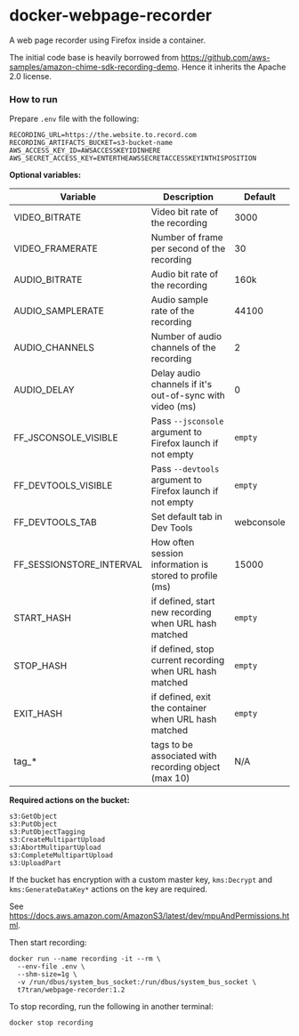 # docker-webpage-recorder

A web page recorder using Firefox inside a container.

The initial code base is heavily borrowed from https://github.com/aws-samples/amazon-chime-sdk-recording-demo. Hence it inherits the Apache 2.0 license.

### How to run

Prepare `.env` file with the following:

	RECORDING_URL=https://the.website.to.record.com
	RECORDING_ARTIFACTS_BUCKET=s3-bucket-name
	AWS_ACCESS_KEY_ID=AWSACCESSKEYIDINHERE
	AWS_SECRET_ACCESS_KEY=ENTERTHEAWSSECRETACCESSKEYINTHISPOSITION

**Optional variables:**

| Variable                 | Description                                              | Default    |
| ------------------------ | -------------------------------------------------------- | ---------- |
| VIDEO_BITRATE            | Video bit rate of the recording                          | 3000       |
| VIDEO_FRAMERATE          | Number of frame per second of the recording              | 30         |
| AUDIO_BITRATE            | Audio bit rate of the recording                          | 160k       |
| AUDIO_SAMPLERATE         | Audio sample rate of the recording                       | 44100      |
| AUDIO_CHANNELS           | Number of audio channels of the recording                | 2          |
| AUDIO_DELAY              | Delay audio channels if it's out-of-sync with video (ms) | 0          |
| FF_JSCONSOLE_VISIBLE     | Pass `--jsconsole` argument to Firefox launch if not empty | `empty`     |
| FF_DEVTOOLS_VISIBLE      | Pass `--devtools` argument to Firefox launch if not empty  | `empty`     |
| FF_DEVTOOLS_TAB          | Set default tab in Dev Tools                             | webconsole |
| FF_SESSIONSTORE_INTERVAL | How often session information is stored to profile (ms)  | 15000      |
| START_HASH               | if defined, start new recording when URL hash matched    | `empty`     |
| STOP_HASH                | if defined, stop current recording when URL hash matched | `empty`     |
| EXIT_HASH                | if defined, exit the container when URL hash matched     | `empty`     |
| tag_*                    | tags to be associated with recording object (max 10)     | N/A        |

**Required actions on the bucket:**

	s3:GetObject
	s3:PutObject
	s3:PutObjectTagging
	s3:CreateMultipartUpload
	s3:AbortMultipartUpload
	s3:CompleteMultipartUpload
	s3:UploadPart

If the bucket has encryption with a custom master key, `kms:Decrypt` and `kms:GenerateDataKey*` actions on the key are required.

See https://docs.aws.amazon.com/AmazonS3/latest/dev/mpuAndPermissions.html.

Then start recording:

	docker run --name recording -it --rm \
	  --env-file .env \
	  --shm-size=1g \
	  -v /run/dbus/system_bus_socket:/run/dbus/system_bus_socket \
	  t7tran/webpage-recorder:1.2

To stop recording, run the following in another terminal:

	docker stop recording